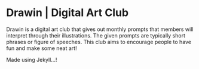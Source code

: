 # Drawin | Digital Art Club
Drawin is a digital art club that gives out monthly prompts that members will interpret through their illustrations. The given prompts are typically short phrases or figure of speeches. This club aims to encourage people to have fun and make some neat art!

Made using Jekyll...!